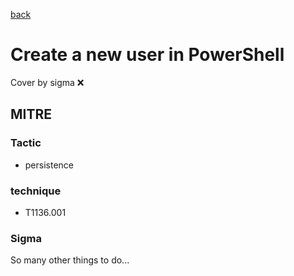 [back](../index.md)
# Create a new user in PowerShell
Cover by sigma :x: 

## MITRE
### Tactic
  - persistence

### technique
  - T1136.001

### Sigma

 So many other things to do...